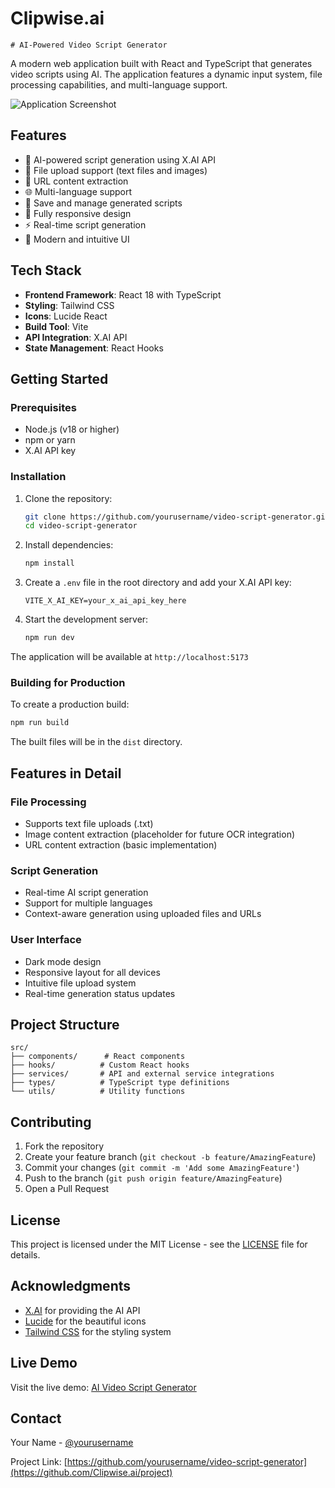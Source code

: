 # Clipwise.ai
    # AI-Powered Video Script Generator

A modern web application built with React and TypeScript that generates video scripts using AI. The application features a dynamic input system, file processing capabilities, and multi-language support.

![Application Screenshot](https://images.unsplash.com/photo-1516321497487-e288fb19713f?auto=format&fit=crop&q=80&w=2940&ixlib=rb-4.0.3)

## Features

- 🤖 AI-powered script generation using X.AI API
- 📁 File upload support (text files and images)
- 🔗 URL content extraction
- 🌐 Multi-language support
- 💾 Save and manage generated scripts
- 📱 Fully responsive design
- ⚡ Real-time script generation
- 🎨 Modern and intuitive UI

## Tech Stack

- **Frontend Framework**: React 18 with TypeScript
- **Styling**: Tailwind CSS
- **Icons**: Lucide React
- **Build Tool**: Vite
- **API Integration**: X.AI API
- **State Management**: React Hooks

## Getting Started

### Prerequisites

- Node.js (v18 or higher)
- npm or yarn
- X.AI API key

### Installation

1. Clone the repository:
   ```bash
   git clone https://github.com/yourusername/video-script-generator.git
   cd video-script-generator
   ```

2. Install dependencies:
   ```bash
   npm install
   ```

3. Create a `.env` file in the root directory and add your X.AI API key:
   ```env
   VITE_X_AI_KEY=your_x_ai_api_key_here
   ```

4. Start the development server:
   ```bash
   npm run dev
   ```

The application will be available at `http://localhost:5173`

### Building for Production

To create a production build:

```bash
npm run build
```

The built files will be in the `dist` directory.

## Features in Detail

### File Processing
- Supports text file uploads (.txt)
- Image content extraction (placeholder for future OCR integration)
- URL content extraction (basic implementation)

### Script Generation
- Real-time AI script generation
- Support for multiple languages
- Context-aware generation using uploaded files and URLs

### User Interface
- Dark mode design
- Responsive layout for all devices
- Intuitive file upload system
- Real-time generation status updates

## Project Structure

```
src/
├── components/      # React components
├── hooks/          # Custom React hooks
├── services/       # API and external service integrations
├── types/          # TypeScript type definitions
└── utils/          # Utility functions
```

## Contributing

1. Fork the repository
2. Create your feature branch (`git checkout -b feature/AmazingFeature`)
3. Commit your changes (`git commit -m 'Add some AmazingFeature'`)
4. Push to the branch (`git push origin feature/AmazingFeature`)
5. Open a Pull Request

## License

This project is licensed under the MIT License - see the [LICENSE](LICENSE) file for details.

## Acknowledgments

- [X.AI](https://x.ai) for providing the AI API
- [Lucide](https://lucide.dev) for the beautiful icons
- [Tailwind CSS](https://tailwindcss.com) for the styling system

## Live Demo

Visit the live demo: [AI Video Script Generator](https://effulgent-fenglisu-e214b0.netlify.app)

## Contact

Your Name - [@yourusername](https://www.linkedin.com/in/ganesh-gangishetty/)

Project Link: [https://github.com/yourusername/video-script-generator](https://github.com/Clipwise.ai/project)

